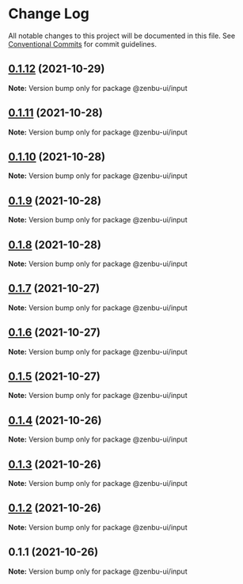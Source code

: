 # Change Log

All notable changes to this project will be documented in this file.
See [Conventional Commits](https://conventionalcommits.org) for commit guidelines.

## [0.1.12](https://github.com/KodepandaID/zenbu-ui/compare/@zenbu-ui/input@0.1.11...@zenbu-ui/input@0.1.12) (2021-10-29)

**Note:** Version bump only for package @zenbu-ui/input





## [0.1.11](https://github.com/KodepandaID/zenbu-ui/compare/@zenbu-ui/input@0.1.10...@zenbu-ui/input@0.1.11) (2021-10-28)

**Note:** Version bump only for package @zenbu-ui/input





## [0.1.10](https://github.com/KodepandaID/zenbu-ui/compare/@zenbu-ui/input@0.1.9...@zenbu-ui/input@0.1.10) (2021-10-28)

**Note:** Version bump only for package @zenbu-ui/input





## [0.1.9](https://github.com/KodepandaID/zenbu-ui/compare/@zenbu-ui/input@0.1.8...@zenbu-ui/input@0.1.9) (2021-10-28)

**Note:** Version bump only for package @zenbu-ui/input





## [0.1.8](https://github.com/KodepandaID/zenbu-ui/compare/@zenbu-ui/input@0.1.7...@zenbu-ui/input@0.1.8) (2021-10-28)

**Note:** Version bump only for package @zenbu-ui/input





## [0.1.7](https://github.com/KodepandaID/zenbu-ui/compare/@zenbu-ui/input@0.1.6...@zenbu-ui/input@0.1.7) (2021-10-27)

**Note:** Version bump only for package @zenbu-ui/input





## [0.1.6](https://github.com/KodepandaID/zenbu-ui/compare/@zenbu-ui/input@0.1.5...@zenbu-ui/input@0.1.6) (2021-10-27)

**Note:** Version bump only for package @zenbu-ui/input





## [0.1.5](https://github.com/KodepandaID/zenbu-ui/compare/@zenbu-ui/input@0.1.4...@zenbu-ui/input@0.1.5) (2021-10-27)

**Note:** Version bump only for package @zenbu-ui/input





## [0.1.4](https://github.com/KodepandaID/zenbu-ui/compare/@zenbu-ui/input@0.1.3...@zenbu-ui/input@0.1.4) (2021-10-26)

**Note:** Version bump only for package @zenbu-ui/input





## [0.1.3](https://github.com/KodepandaID/zenbu-ui/compare/@zenbu-ui/input@0.1.2...@zenbu-ui/input@0.1.3) (2021-10-26)

**Note:** Version bump only for package @zenbu-ui/input





## [0.1.2](https://github.com/KodepandaID/zenbu-ui/compare/@zenbu-ui/input@0.1.1...@zenbu-ui/input@0.1.2) (2021-10-26)

**Note:** Version bump only for package @zenbu-ui/input





## 0.1.1 (2021-10-26)

**Note:** Version bump only for package @zenbu-ui/input
